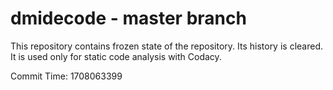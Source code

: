 # dmidecode - master branch

This repository contains frozen state of the repository.
Its history is cleared. It is used only for static code
analysis with Codacy.

Commit Time: 1708063399